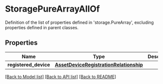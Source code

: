 # StoragePureArrayAllOf

Definition of the list of properties defined in 'storage.PureArray', excluding properties defined in parent classes.
## Properties
Name | Type | Description | Notes
------------ | ------------- | ------------- | -------------
**registered_device** | [**AssetDeviceRegistrationRelationship**](AssetDeviceRegistrationRelationship.md) |  | [optional] 

[[Back to Model list]](../README.md#documentation-for-models) [[Back to API list]](../README.md#documentation-for-api-endpoints) [[Back to README]](../README.md)


